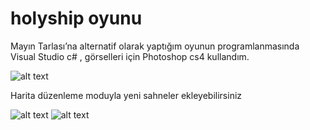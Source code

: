 # holyship oyunu

Mayın Tarlası’na alternatif olarak yaptığım oyunun programlanmasında Visual Studio c# , görselleri için Photoshop cs4 kullandım.
 
 ![alt text](https://enissahillioglu.files.wordpress.com/2017/12/holy-ship.png)
 
 Harita düzenleme moduyla yeni sahneler ekleyebilirsiniz
 
![alt text](https://image.ibb.co/mvMts9/232432.png)
![alt text]( https://image.ibb.co/g0qNKp/232432.png)
 
 
